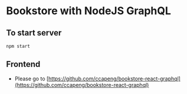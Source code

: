 # Bookstore with NodeJS GraphQL 

## To start server
`npm start`


## Frontend
- Please go to [https://github.com/ccapeng/bookstore-react-graphql](https://github.com/ccapeng/bookstore-react-graphql)



